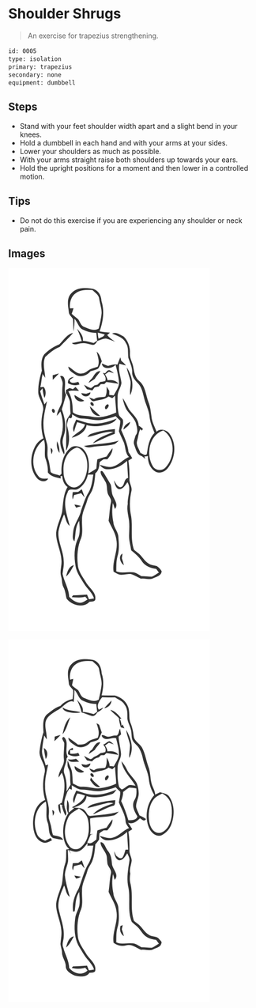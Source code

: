# Shoulder Shrugs
> An exercise for trapezius strengthening.

``` 
id: 0005 
type: isolation 
primary: trapezius 
secondary: none 
equipment: dumbbell 
``` 

## Steps

 - Stand with your feet shoulder width apart and a slight bend in your knees.
 - Hold a dumbbell in each hand and with your arms at your sides.
 - Lower your shoulders as much as possible.
 - With your arms straight raise both shoulders up towards your ears.
 - Hold the upright positions for a moment and then lower in a controlled motion.

## Tips

 - Do not do this exercise if you are experiencing any shoulder or neck pain.

## Images

![](../svg/0005-relaxation.svg)

![](../svg/0005-tension.svg)
